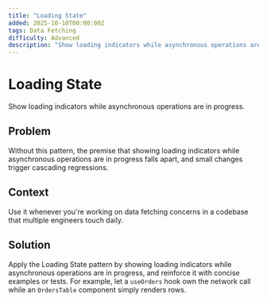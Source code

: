 ```yaml
---
title: "Loading State"
added: 2025-10-10T00:00:00Z
tags: Data Fetching
difficulty: Advanced
description: "Show loading indicators while asynchronous operations are in progress."
---
```

# Loading State

Show loading indicators while asynchronous operations are in progress.

## Problem

Without this pattern, the premise that showing loading indicators while asynchronous operations are in progress falls apart, and small changes trigger cascading regressions.

## Context

Use it whenever you're working on data fetching concerns in a codebase that multiple engineers touch daily.

## Solution

Apply the Loading State pattern by showing loading indicators while asynchronous operations are in progress, and reinforce it with concise examples or tests. For example, let a `useOrders` hook own the network call while an `OrdersTable` component simply renders rows.
